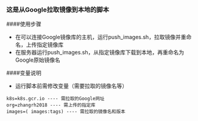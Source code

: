 ### 这是从Google拉取镜像到本地的脚本


####使用步骤
* 在可以连接Google镜像库的主机，运行push_images.sh，拉取镜像并重命名，上传指定镜像库
* 在服务器运行push_images.sh，从指定镜像库下载到本地，再重命名为Google原始镜像名

####变量说明
* 运行脚本前需修改变量（需要拉取的镜像名等）
```
k8s=k8s.gcr.io ---- 需拉取的Google网址
org=zhangrh2018 ---- 需上传的指定库
images=( images:tags) ---- 需拉取的镜像名和版本

```